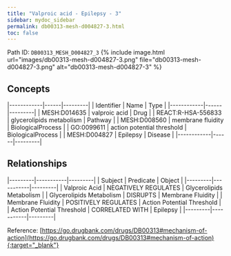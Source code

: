 ```yaml
---
title: "Valproic acid - Epilepsy - 3"
sidebar: mydoc_sidebar
permalink: db00313-mesh-d004827-3.html
toc: false 
---
```



Path ID: `DB00313_MESH_D004827_3`
{% include image.html url="images/db00313-mesh-d004827-3.png" file="db00313-mesh-d004827-3.png" alt="db00313-mesh-d004827-3" %}

## Concepts

|------------|------|---------|
| Identifier | Name | Type    |
|------------|------|---------|
| MESH:D014635 | valproic acid | Drug |
| REACT:R-HSA-556833 | glycerolipids metabolism | Pathway |
| MESH:D008560 | membrane fluidity | BiologicalProcess |
| GO:0099611 | action potential threshold | BiologicalProcess |
| MESH:D004827 | Epilepsy | Disease |
|------------|------|---------|

## Relationships

|---------|-----------|---------|
| Subject | Predicate | Object  |
|---------|-----------|---------|
| Valproic Acid | NEGATIVELY REGULATES | Glycerolipids Metabolism |
| Glycerolipids Metabolism | DISRUPTS | Membrane Fluidity |
| Membrane Fluidity | POSITIVELY REGULATES | Action Potential Threshold |
| Action Potential Threshold | CORRELATED WITH | Epilepsy |
|---------|-----------|---------|

Reference: [https://go.drugbank.com/drugs/DB00313#mechanism-of-action](https://go.drugbank.com/drugs/DB00313#mechanism-of-action){:target="_blank"}